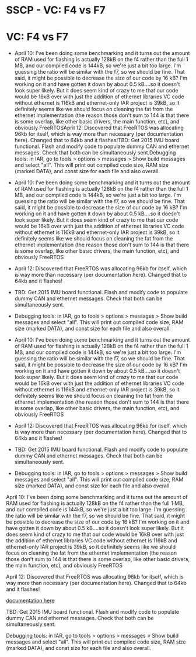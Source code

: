 # SSCP - VC: F4 vs F7

# VC: F4 vs F7

* April 10: I've been doing some benchmarking and it turns out the amount of RAM used for flashing is actually 128kB on the f4 rather than the full 1 MB, and our compiled code is 144kB, so we're just a bit too large. I'm guessing the ratio will be similar with the f7, so we should be fine. That said, it might be possible to decrease the size of our code by 16 kB? I'm working on it and have gotten it down by about 0.5 kB....so it doesn't look super likely. But it does seem kind of crazy to me that our code would be 16kB over with just the addition of ethernet libraries VC code without ethernet is 116kB and ethernet-only IAR project is 39kB, so it definitely seems like we should focus on cleaning the fat from the ethernet implementation (the reason those don't sum to 144 is that there is some overlap, like other basic drivers, the main function, etc), and obviously FreeRTOSApril 12: Discovered that FreeRTOS was allocating 96kb for itself, which is way more than necessary (per documentation here). Changed that to 64kb and it flashes!TBD: Get 2015 IMU board functional. Flash and modify code to populate dummy CAN and ethernet messages. Check that both can be simultaneously sent.Debugging tools: in IAR, go to tools > options > messages > Show build messages and select "all". This will print out compiled code size, RAM size (marked DATA), and const size for each file and also overall.
* April 10: I've been doing some benchmarking and it turns out the amount of RAM used for flashing is actually 128kB on the f4 rather than the full 1 MB, and our compiled code is 144kB, so we're just a bit too large. I'm guessing the ratio will be similar with the f7, so we should be fine. That said, it might be possible to decrease the size of our code by 16 kB? I'm working on it and have gotten it down by about 0.5 kB....so it doesn't look super likely. But it does seem kind of crazy to me that our code would be 16kB over with just the addition of ethernet libraries VC code without ethernet is 116kB and ethernet-only IAR project is 39kB, so it definitely seems like we should focus on cleaning the fat from the ethernet implementation (the reason those don't sum to 144 is that there is some overlap, like other basic drivers, the main function, etc), and obviously FreeRTOS
* April 12: Discovered that FreeRTOS was allocating 96kb for itself, which is way more than necessary (per documentation here). Changed that to 64kb and it flashes!
* TBD: Get 2015 IMU board functional. Flash and modify code to populate dummy CAN and ethernet messages. Check that both can be simultaneously sent.
* Debugging tools: in IAR, go to tools > options > messages > Show build messages and select "all". This will print out compiled code size, RAM size (marked DATA), and const size for each file and also overall.

* April 10: I've been doing some benchmarking and it turns out the amount of RAM used for flashing is actually 128kB on the f4 rather than the full 1 MB, and our compiled code is 144kB, so we're just a bit too large. I'm guessing the ratio will be similar with the f7, so we should be fine. That said, it might be possible to decrease the size of our code by 16 kB? I'm working on it and have gotten it down by about 0.5 kB....so it doesn't look super likely. But it does seem kind of crazy to me that our code would be 16kB over with just the addition of ethernet libraries VC code without ethernet is 116kB and ethernet-only IAR project is 39kB, so it definitely seems like we should focus on cleaning the fat from the ethernet implementation (the reason those don't sum to 144 is that there is some overlap, like other basic drivers, the main function, etc), and obviously FreeRTOS
* April 12: Discovered that FreeRTOS was allocating 96kb for itself, which is way more than necessary (per documentation here). Changed that to 64kb and it flashes!
* TBD: Get 2015 IMU board functional. Flash and modify code to populate dummy CAN and ethernet messages. Check that both can be simultaneously sent.
* Debugging tools: in IAR, go to tools > options > messages > Show build messages and select "all". This will print out compiled code size, RAM size (marked DATA), and const size for each file and also overall.

April 10: I've been doing some benchmarking and it turns out the amount of RAM used for flashing is actually 128kB on the f4 rather than the full 1 MB, and our compiled code is 144kB, so we're just a bit too large. I'm guessing the ratio will be similar with the f7, so we should be fine. That said, it might be possible to decrease the size of our code by 16 kB? I'm working on it and have gotten it down by about 0.5 kB....so it doesn't look super likely. But it does seem kind of crazy to me that our code would be 16kB over with just the addition of ethernet libraries VC code without ethernet is 116kB and ethernet-only IAR project is 39kB, so it definitely seems like we should focus on cleaning the fat from the ethernet implementation (the reason those don't sum to 144 is that there is some overlap, like other basic drivers, the main function, etc), and obviously FreeRTOS

April 12: Discovered that FreeRTOS was allocating 96kb for itself, which is way more than necessary (per documentation here). Changed that to 64kb and it flashes!

[ documentation here](/stanford.edu/testduplicationsscp/home/sscp-2014-2015/code-2014-2015/reading-list/freertos)

TBD: Get 2015 IMU board functional. Flash and modify code to populate dummy CAN and ethernet messages. Check that both can be simultaneously sent.

Debugging tools: in IAR, go to tools > options > messages > Show build messages and select "all". This will print out compiled code size, RAM size (marked DATA), and const size for each file and also overall.

